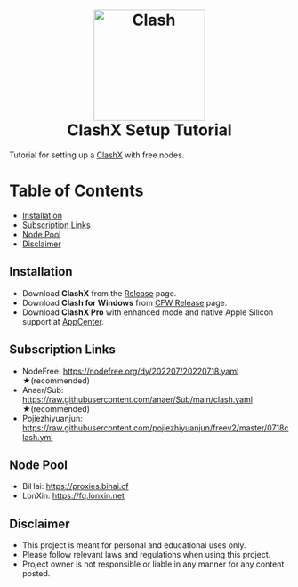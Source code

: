 <h1 align="center">
  <img src="https://github.com/Dreamacro/clash/raw/master/docs/logo.png" alt="Clash" width="200">
  <br>
  ClashX Setup Tutorial
  <br>
</h1>

Tutorial for setting up a [ClashX](https://github.com/yichengchen/clashX) with free nodes.

# Table of Contents

* [Installation](#installation)
* [Subscription Links](#subscription-links)
* [Node Pool](#node-pool)
* [Disclaimer](#disclaimer)

## Installation
* Download **ClashX** from the [Release](https://github.com/yichengchen/clashX/releases) page.
* Download **Clash for Windows** from [CFW Release](https://github.com/Fndroid/clash_for_windows_pkg/releases) page.
* Download **ClashX Pro** with enhanced mode and native Apple Silicon support at [AppCenter](https://install.appcenter.ms/users/clashx/apps/clashx-pro/distribution_groups/public).

## Subscription Links

* NodeFree: https://nodefree.org/dy/202207/20220718.yaml ★(recommended)
* Anaer/Sub: https://raw.githubusercontent.com/anaer/Sub/main/clash.yaml ★(recommended)
* Pojiezhiyuanjun: https://raw.githubusercontent.com/pojiezhiyuanjun/freev2/master/0718clash.yml


## Node Pool
* BiHai: https://proxies.bihai.cf
* LonXin: https://fq.lonxin.net

## Disclaimer
* This project is meant for personal and educational uses only.
* Please follow relevant laws and regulations when using this project.
* Project owner is not responsible or liable in any manner for any content posted.
